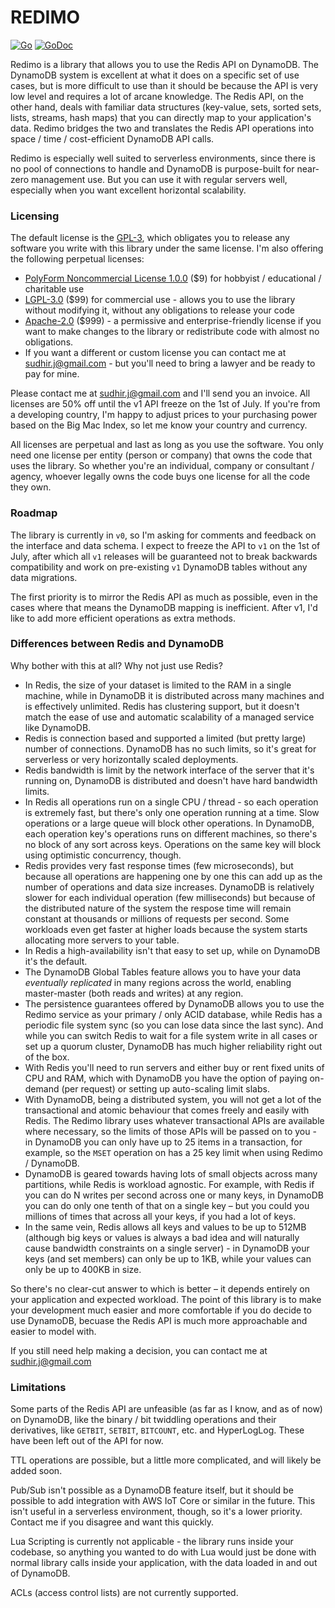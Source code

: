 # REDIMO

[![Go](https://github.com/sudhirj/redimo.go/workflows/Go/badge.svg)](https://github.com/sudhirj/redimo.go/actions)
[![GoDoc](https://godoc.org/github.com/sudhirj/redimo.go?status.svg)](https://pkg.go.dev/github.com/sudhirj/redimo.go?tab=doc)

Redimo is a library that allows you to use the Redis API on DynamoDB. The DynamoDB system is excellent at what it does on a specific set of use cases, but is more difficult to use than it should be because the API is very low level and requires a lot of arcane knowledge. The Redis API, on the other hand, deals with familiar data structures (key-value, sets, sorted sets, lists, streams, hash maps) that you can directly map to your application's data. Redimo bridges the two and translates the Redis API operations into space / time / cost-efficient DynamoDB API calls. 

Redimo is especially well suited to serverless environments, since there is no pool of connections to handle and DynamoDB is purpose-built for near-zero management use. But you can use it with regular servers well, especially when you want excellent horizontal scalability.

### Licensing 
The default license is the [GPL-3](https://tldrlegal.com/license/gnu-general-public-license-v3-(gpl-3)), which obligates you to release any software you write with this library under the same license. I'm also offering the following perpetual licenses:
 
 * [PolyForm Noncommercial License 1.0.0](https://polyformproject.org/licenses/noncommercial/1.0.0/) ($9) for hobbyist / educational / charitable use 
 * [LGPL-3.0](https://tldrlegal.com/license/gnu-lesser-general-public-license-v3-(lgpl-3)) ($99) for commercial use  - allows you to use the library without modifying it, without any obligations to release your code
 * [Apache-2.0](https://tldrlegal.com/license/apache-license-2.0-(apache-2.0)) ($999) - a permissive and enterprise-friendly license if you want to make changes to the library or redistribute code with almost no obligations.
 * If you want a different or custom license you can contact me at sudhir.j@gmail.com - but you'll need to bring a lawyer and be ready to pay for mine. 
 
 Please contact me at sudhir.j@gmail.com and I'll send you an invoice. All licenses are 50% off until the v1 API freeze on the 1st of July. If you're from a developing country, I'm happy to adjust prices to your purchasing power based on the Big Mac Index, so let me know your country and currency.   
 
 All licenses are perpetual and last as long as you use the software. You only need one license per entity (person or company) that owns the code that uses the library. So whether you're an individual, company or consultant / agency, whoever legally owns the code buys one license for all the code they own.
 
 ### Roadmap
 The library is currently in `v0`, so I'm asking for comments and feedback on the interface and data schema. I expect to freeze the API to `v1` on the 1st of July, after which all `v1` releases will be guaranteed not to break backwards compatibility and work on pre-existing `v1` DynamoDB tables without any data migrations.
 
 The first priority is to mirror the Redis API as much as possible, even in the cases where that means the DynamoDB mapping is inefficient. After v1, I'd like to add more efficient operations as extra methods. 
 
 ### Differences between Redis and DynamoDB
 Why bother with this at all? Why not just use Redis?  
* In Redis, the size of your dataset is limited to the RAM in a single machine, while in DynamoDB it is distributed across many machines and is effectively unlimited. Redis has clustering support, but it doesn't match the ease of use and automatic scalability of a managed service like DynamoDB.
* Redis is connection based and supported a limited (but pretty large) number of connections. DynamoDB has no such limits, so it's great for serverless or very horizontally scaled deployments.  
* Redis bandwidth is limit by the network interface of the server that it's running on, DynamoDB is distributed and doesn't have hard bandwidth limits. 
* In Redis all operations run on a single CPU / thread - so each operation is extremely fast, but there's only one operation running at a time. Slow operations or a large queue will block other operations. In DynamoDB, each operation key's operations runs on different machines, so there's no block of any sort across keys. Operations on the same key will block using optimistic concurrency, though.  
* Redis provides very fast response times (few microseconds), but because all operations are happening one by one this can add up as the number of operations and data size increases. DynamoDB is relatively slower for each individual operation (few milliseconds) but because of the distributed nature of the system the respose time will remain constant at thousands or millions of requests per second. Some workloads even get faster at higher loads because the system starts allocating more servers to your table.   
* In Redis a high-availability isn't that easy to set up, while on DynamoDB it's the default.
* The DynamoDB Global Tables feature allows you to have your data *eventually replicated* in many regions across the world, enabling master-master (both reads and writes) at any region.
* The persistence guarantees offered by DynamoDB allows you to use the Redimo service as your primary / only ACID database, while Redis has a periodic file system sync (so you can lose data since the last sync). And while you can switch Redis to wait for a file system write in all cases or set up a quorum cluster, DynamoDB has much higher reliability right out of the box. 
* With Redis you'll need to run servers and either buy or rent fixed units of CPU and RAM, which with DynamoDB you have the option of paying on-demand (per request) or setting up auto-scaling limit slabs. 
* With DynamoDB, being a distributed system, you will not get a lot of the transactional and atomic behaviour that comes freely and easily with Redis. The Redimo library uses whatever transactional APIs are available where necessary, so the limits of those APIs will be passed on to you - in DynamoDB you can only have up to 25 items in a transaction, for example, so the `MSET` operation on has a 25 key limit when using Redimo / DynamoDB.
* DynamoDB is geared towards having lots of small objects across many partitions, while Redis is workload agnostic. For example, with Redis if you can do N writes per second across one or many keys, in DynamoDB you can do only one tenth of that on a single key – but you could you millions of times that across all your keys, if you had a lot of keys.
* In the same vein, Redis allows all keys and values to be up to 512MB (although big keys or values is always a bad idea and will naturally cause bandwidth constraints on a single server) - in DynamoDB your keys (and set members) can only be up to 1KB, while your values can only be up to 400KB in size.

So there's no clear-cut answer to which is better – it depends entirely on your application and expected workload. The point of this library is to make your development much easier and more comfortable if you do decide to use DynamoDB, becuase the Redis API is much more approachable and easier to model with.

If you still need help making a decision, you can contact me at sudhir.j@gmail.com   
   
### Limitations
Some parts of the Redis API are unfeasible (as far as I know, and as of now) on DynamoDB, like the binary / bit twiddling operations and their derivatives, like `GETBIT`, `SETBIT`, `BITCOUNT`, etc. and HyperLogLog. These have been left out of the API for now. 

TTL operations are possible, but a little more complicated, and will likely be added soon.

Pub/Sub isn't possible as a DynamoDB feature itself, but it should be possible to add integration with AWS IoT Core or similar in the future. This isn't useful in a serverless environment, though, so it's a lower priority. Contact me if you disagree and want this quickly.

Lua Scripting is currently not applicable - the library runs inside your codebase, so anything you wanted to do with Lua would just be done with normal library calls inside your application, with the data loaded in and out of DynamoDB. 

ACLs (access control lists) are not currently supported.
 

